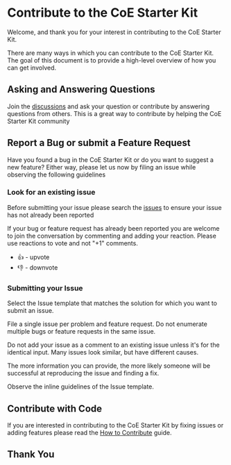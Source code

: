 # Contribute to the CoE Starter Kit

Welcome, and thank you for your interest in contributing to the CoE Starter Kit.

There are many ways in which you can contribute to the CoE Starter Kit. The goal of this document is to provide a high-level overview of how you can get involved.

## Asking and Answering Questions

Join the [discussions](https://github.com/microsoft/coe-starter-kit/discussions) and ask your question or contribute by answering questions from others. This is a great way to contribute by helping the CoE Starter Kit community

## Report a Bug or submit a Feature Request

Have you found a bug in the CoE Starter Kit or do you want to suggest a new feature? Either way, please let us now by filing an issue while observing the following guidelines

### Look for an existing issue

Before submitting your issue please search the [issues](https://github.com/microsoft/coe-starter-kit/issues) to ensure your issue has not already been reported

If your bug or feature request has already been reported you are welcome to join the conversation by commenting and adding your reaction. Please use reactions to vote and not "+1" comments.

- 👍 - upvote
- 👎 - downvote

### Submitting your Issue

Select the Issue template that matches the solution for which you want to submit an issue.

File a single issue per problem and feature request. Do not enumerate multiple bugs or feature requests in the same issue.

Do not add your issue as a comment to an existing issue unless it's for the identical input. Many issues look similar, but have different causes.

The more information you can provide, the more likely someone will be successful at reproducing the issue and finding a fix.

Observe the inline guidelines of the Issue template.

## Contribute with Code

If you are interested in contributing to the CoE Starter Kit by fixing issues or adding features please read the [How to Contribute](HOW_TO_CONTRIBUTE.md) guide.

## Thank You
